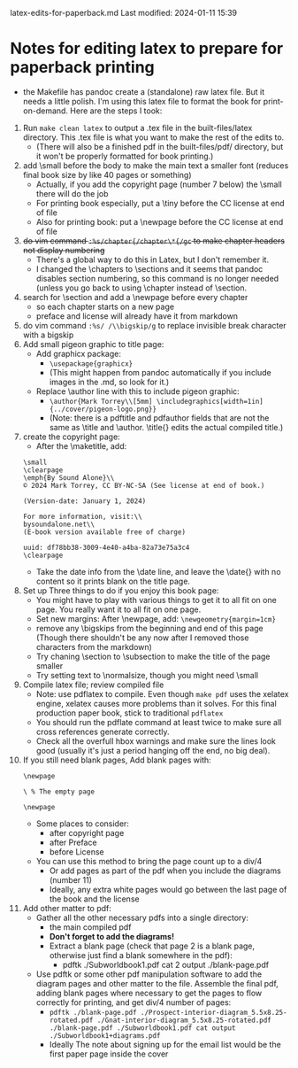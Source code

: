 latex-edits-for-paperback.md
Last modified: 2024-01-11 15:39

# Notes for editing latex to prepare for paperback printing

* the Makefile has pandoc create a (standalone) raw latex file. But it needs a little polish. I'm using this latex file to format the book for print-on-demand. Here are the steps I took:

1. Run ```make clean latex``` to output a .tex file in the built-files/latex directory. This .tex file is what you want to make the rest of the edits to.
	* (There will also be a finished pdf in the built-files/pdf/ directory, but it won't be properly formatted for book printing.)
2. add \small before the body to make the main text a smaller font (reduces final book size by like 40 pages or something)
	* Actually, if you add the copyright page (number 7 below) the \small there will do the job
	* For printing book especially, put a \tiny before the CC license at end of file
	* Also for printing book: put a \newpage before the CC license at end of file
3. ~~do vim command ```:%s/chapter{/chapter\*{/gc``` to make chapter headers not display numbering~~
	* There's a global way to do this in Latex, but I don't remember it.
	* I changed the \chapters to \sections and it seems that pandoc disables section numbering, so this command is no longer needed (unless you go back to using \chapter instead of \section.
4. search for \section and add a \newpage before every chapter
	* so each chapter starts on a new page
	* preface and license will already have it from markdown
5. do vim command ```:%s/ /\\bigskip/g``` to replace invisible break character with a bigskip
6. Add small pigeon graphic to title page:
	* Add graphicx package:
		* ```\usepackage{graphicx}```
		* (This might happen from pandoc automatically if you include images in the .md, so look for it.)
	* Replace \author line with this to include pigeon graphic:
		* ```\author{Mark Torrey\\[5mm] \includegraphics[width=1in]{../cover/pigeon-logo.png}}```
		* (Note: there is a pdftitle and pdfauthor fields that are not the same as \title and \author. \title{} edits the actual compiled title.)
7. create the copyright page:
	* After the \maketitle, add:
	```
	\small
	\clearpage
	\emph{By Sound Alone}\\
	© 2024 Mark Torrey, CC BY-NC-SA (See license at end of book.)

	(Version-date: January 1, 2024)

	For more information, visit:\\
	bysoundalone.net\\
    (E-book version available free of charge)
	
	uuid: df78bb38-3009-4e40-a4ba-82a73e75a3c4
	\clearpage
	```
	* Take the date info from the \date line, and leave the \date{} with no content so it prints blank on the title page.
8. Set up Three things to do if you enjoy this book page:
    * You might have to play with various things to get it to all fit on one page. You really want it to all fit on one page.
    * Set new margins: After \newpage, add: ```\newgeometry{margin=1cm}```
    * remove any \bigskips from the beginning and end of this page (Though there shouldn't be any now after I removed those characters from the markdown)
    * Try chaning \section to \subsection to make the title of the page smaller
	* Try setting text to \normalsize, though you might need \small 
9. Compile latex file; review compiled file
	* Note: use pdflatex to compile. Even though ```make pdf``` uses the xelatex engine, xelatex causes more problems than it solves. For this final production paper book, stick to traditional ```pdflatex```
    * You should run the pdflate command at least twice to make sure all cross references generate correctly.
    * Check all the overfull hbox warnings and make sure the lines look good (usually it's just a period hanging off the end, no big deal).
10. If you still need blank pages, Add blank pages with:
	```
	\newpage 

	\ % The empty page

	\newpage
	```
	* Some places to consider:
		* after copyright page 
		* after Preface
		* before License 
	* You can use this method to bring the page count up to a div/4
		* Or add pages as part of the pdf when you include the diagrams (number 11)
		* Ideally, any extra white pages would go between the last page of the book and the license
11. Add other matter to pdf:
	* Gather all the other necessary pdfs into a single directory:
		* the main compiled pdf
		* **Don't forget to add the diagrams!**
		* Extract a blank page (check that page 2 is a blank page, otherwise just find a blank somewhere in the pdf):
			* pdftk ./Subworldbook1.pdf cat 2 output ./blank-page.pdf
	* Use pdftk or some other pdf manipulation software to add the diagram pages and other matter to the file. Assemble the final pdf, adding blank pages where necessary to get the pages to flow correctly for printing, and get div/4 number of pages:
		* ```pdftk ./blank-page.pdf ./Prospect-interior-diagram_5.5x8.25-rotated.pdf ./Gnat-interior-diagram_5.5x8.25-rotated.pdf ./blank-page.pdf ./Subworldbook1.pdf cat output ./Subworldbook1+diagrams.pdf```
		* Ideally The note about signing up for the email list would be the first paper page inside the cover





